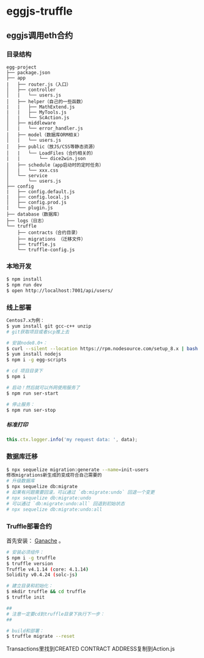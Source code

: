 # eggjs-truffle

## eggjs调用eth合约

### 目录结构
```
egg-project
├── package.json
├── app
|   ├── router.js（入口）
│   ├── controller
│   |   └── users.js
│   ├── helper（自己的一些函数）
|   |   ├── MathExtend.js
|   |   ├── MyTools.js
│   |   └── ScAction.js
│   ├── middleware
│   |   └── error_handler.js
│   ├── model（数据库ORM相关）
│   |   └── users.js
│   ├── public（放JS/CSS等静态资源）
│   |   └── LoadFiles（合约相关的）
|   |       └── dice2win.json
│   ├── schedule（app启动时的定时任务）
│   |   └── xxx.css
│   └── service
│       └── users.js
├── config
|   ├── config.default.js
|   ├── config.local.js
│   ├── config.prod.js
|   └── plugin.js
├── database（数据库）
├── logs（日志）
└── truffle
    ├── contracts（合约目录）
    ├── migrations （迁移文件）
    ├── truffle.js
    └── truffle-config.js
```

### 本地开发
```bash
$ npm install
$ npm run dev
$ open http://localhost:7001/api/users/
```

### 线上部署
```bash
Centos7.x为例：
$ yum install git gcc-c++ unzip
# git获取项目或者scp推上去

# 安装node8.0+：
$ curl --silent --location https://rpm.nodesource.com/setup_8.x | bash -
$ yum install nodejs
$ npm i -g egg-scripts

# cd 项目目录下
$ npm i

# 启动！然后就可以外网使用服务了
$ npm run ser-start

# 停止服务：
$ npm run ser-stop
```

##### 标准打印
```javascript
this.ctx.logger.info('my request data: ', data);
```

### 数据库迁移
```bash
$ npx sequelize migration:generate --name=init-users
修改migrations新生成的变成符合自己需要的
# 升级数据库
$ npx sequelize db:migrate
# 如果有问题需要回滚，可以通过 `db:migrate:undo` 回退一个变更
# npx sequelize db:migrate:undo
# 可以通过 `db:migrate:undo:all` 回退到初始状态
# npx sequelize db:migrate:undo:all
```

### Truffle部署合约
首先安装： [Ganache](https://truffleframework.com/ganache) 。
```bash
# 安装必须组件：
$ npm i -g truffle
$ truffle version
Truffle v4.1.14 (core: 4.1.14)
Solidity v0.4.24 (solc-js)

# 建立目录和初始化：
$ mkdir truffle && cd truffle
$ truffle init

##
# 注意一定要cd到truffle目录下执行下一步：
##

# build和部署：
$ truffle migrate --reset
```

Transactions里找到CREATED CONTRACT ADDRESS复制到Action.js
